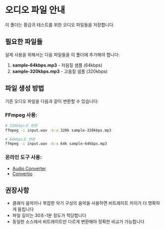 # 오디오 파일 안내

이 폴더는 황금귀 테스트를 위한 오디오 파일들을 저장합니다.

## 필요한 파일들

실제 사용을 위해서는 다음 파일들을 이 폴더에 추가해야 합니다:

1. **sample-64kbps.mp3** - 저음질 샘플 (64kbps)
2. **sample-320kbps.mp3** - 고음질 샘플 (320kbps)

## 파일 생성 방법

기존 오디오 파일을 다음과 같이 변환할 수 있습니다:

### FFmpeg 사용:
```bash
# 320kbps로 변환
ffmpeg -i input.wav -b:a 320k sample-320kbps.mp3

# 64kbps로 변환  
ffmpeg -i input.wav -b:a 64k sample-64kbps.mp3
```

### 온라인 도구 사용:
- [Audio Converter](https://online-audio-converter.com/)
- [Convertio](https://convertio.co/mp3-converter/)

## 권장사항

- 클래식 음악이나 복잡한 악기 구성의 음악을 사용하면 비트레이트 차이가 더 명확하게 들립니다
- 파일 길이는 30초-1분 정도가 적당합니다
- 동일한 소스에서 비트레이트만 다르게 변환해야 정확한 비교가 가능합니다